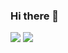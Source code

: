 ### Hi there 👋
<img src="https://media.giphy.com/media/RbDKaczqWovIugyJmW/giphy.gif"/>
<img href="https://www.linkedin.com/in/josephcoats501/" src="https://img.shields.io/badge/linkedin-blue"/>

<!--
**polojoe1/polojoe1** is a ✨ _special_ ✨ repository because its `README.md` (this file) appears on your GitHub profile.

Here are some ideas to get you started:

- 🔭 I’m currently working on ...
- 🌱 I’m currently learning ...
- 👯 I’m looking to collaborate on ...
- 🤔 I’m looking for help with ...
- 💬 Ask me about ...
- 📫 How to reach me: ...
- 😄 Pronouns: ...
- ⚡ Fun fact: ...
-->
